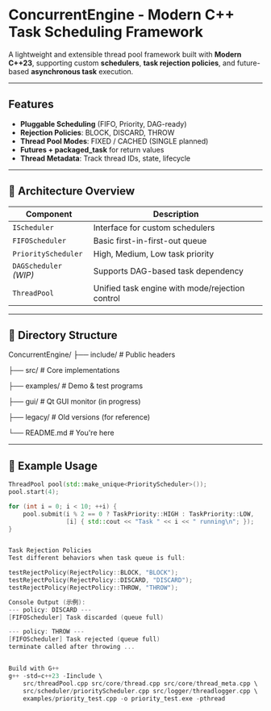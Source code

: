 # ConcurrentEngine - Modern C++ Task Scheduling Framework

A lightweight and extensible thread pool framework built with **Modern C++23**, supporting custom **schedulers**, **task rejection policies**, and future-based **asynchronous task** execution.

---

## Features

- **Pluggable Scheduling** (FIFO, Priority, DAG-ready)
- **Rejection Policies**: BLOCK, DISCARD, THROW
- **Thread Pool Modes**: FIXED / CACHED (SINGLE planned)
- **Futures + packaged_task** for return values
- **Thread Metadata**: Track thread IDs, state, lifecycle

---

## 🔧 Architecture Overview

| Component        | Description |
|------------------|-------------|
| `IScheduler`     | Interface for custom schedulers |
| `FIFOScheduler`  | Basic first-in-first-out queue |
| `PriorityScheduler` | High, Medium, Low task priority |
| `DAGScheduler` *(WIP)* | Supports DAG-based task dependency |
| `ThreadPool`     | Unified task engine with mode/rejection control |

---

## 📂 Directory Structure

ConcurrentEngine/
├── include/ # Public headers

├── src/ # Core implementations

├── examples/ # Demo & test programs

├── gui/ # Qt GUI monitor (in progress)

├── legacy/ # Old versions (for reference)

└── README.md # You're here

---

## 🧪 Example Usage

```cpp
ThreadPool pool(std::make_unique<PriorityScheduler>());
pool.start(4);

for (int i = 0; i < 10; ++i) {
    pool.submit(i % 2 == 0 ? TaskPriority::HIGH : TaskPriority::LOW,
                [i] { std::cout << "Task " << i << " running\n"; });
}


Task Rejection Policies
Test different behaviors when task queue is full:

testRejectPolicy(RejectPolicy::BLOCK, "BLOCK");
testRejectPolicy(RejectPolicy::DISCARD, "DISCARD");
testRejectPolicy(RejectPolicy::THROW, "THROW");

Console Output (示例):
--- policy: DISCARD ---
[FIFOScheduler] Task discarded (queue full)

--- policy: THROW ---
[FIFOScheduler] Task rejected (queue full)
terminate called after throwing ...


Build with G++
g++ -std=c++23 -Iinclude \
    src/threadPool.cpp src/core/thread.cpp src/core/thread_meta.cpp \
    src/scheduler/priorityScheduler.cpp src/logger/threadlogger.cpp \
    examples/priority_test.cpp -o priority_test.exe -pthread


